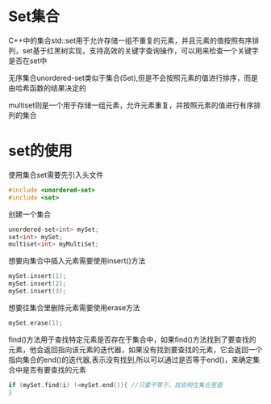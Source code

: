 # Set集合

C++中的集合std::set用于允许存储一组不重复的元素，并且元素的值按照有序排列，set基于红黑树实现，支持高效的关键字查询操作，可以用来检查一个关键字是否在set中

无序集合unordered-set类似于集合(Set),但是不会按照元素的值进行排序，而是由哈希函数的结果决定的

multiset则是一个用于存储一组元素，允许元素重复，并按照元素的值进行有序排列的集合

# set的使用

使用集合set需要先引入头文件
```c++
#include <unordered-set>
#include <set>
```

创建一个集合
```c++
unordered-set<int> mySet;
set<int> mySet;
multiset<int> myMultiSet;
```

想要向集合中插入元素需要使用insert()方法
```C++
mySet.insert(1);
mySet.insert(2);
mySet.insert(3);
```
想要往集合里删除元素需要使用erase方法
```c++
mySet.erase(1);
```
find()方法用于查找特定元素是否存在于集合中，如果find()方法找到了要查找的元素，他会返回指向该元素的迭代器，如果没有找到要查找的元素，它会返回一个指向集合的end()的迭代器,表示没有找到,所以可以通过是否等于end()，来确定集合中是否有要查找的元素
```c++
if (mySet.find(i) !=mySet.end()){ //只要不等于，就说明在集合里面
}
```





